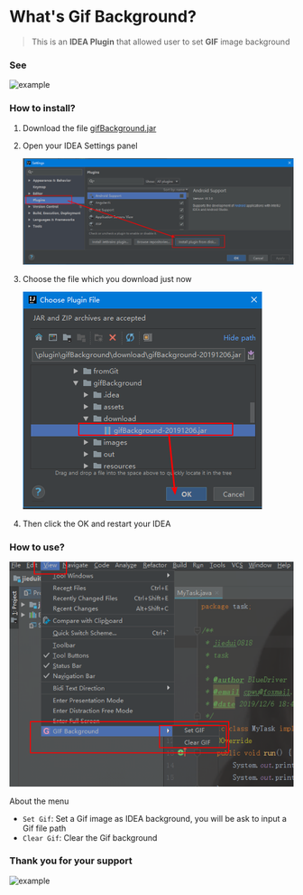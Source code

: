 # What's Gif Background?

> This is an **IDEA Plugin** that allowed user to set **GIF** image background

### See

![example](assets/example1.gif)

### How to install?

1. Download the file [gifBackground.jar](<https://github.com/BlueDriver/BackgroundGif/tree/master/download>)

2. Open your IDEA Settings panel

   ![1575644554988](assets/1575644554988.png)

3. Choose the file which you download just now

   ![1575644673645](assets/1575644673645.png)

4. Then click the OK and restart your IDEA

### How to use?

![1575644900062](assets/1575644900062.png)

About the menu
* `Set Gif`: Set a Gif image as IDEA background, you will be ask to input a Gif file path
* `Clear Gif`: Clear the Gif background

### Thank you for your support

![example](assets/example2.gif)